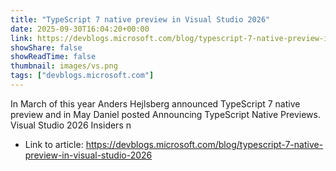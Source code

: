 ```yaml
---
title: "TypeScript 7 native preview in Visual Studio 2026"
date: 2025-09-30T16:04:20+00:00
link: https://devblogs.microsoft.com/blog/typescript-7-native-preview-in-visual-studio-2026
showShare: false
showReadTime: false
thumbnail: images/vs.png
tags: ["devblogs.microsoft.com"]
---
```

In March of this year Anders Hejlsberg announced TypeScript 7 native preview and in May Daniel posted Announcing TypeScript Native Previews. Visual Studio 2026 Insiders n

- Link to article: https://devblogs.microsoft.com/blog/typescript-7-native-preview-in-visual-studio-2026